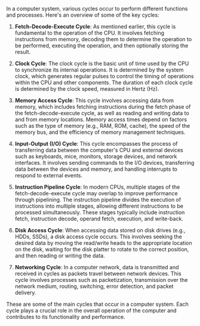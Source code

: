 In a computer system, various cycles occur to perform different functions and processes. Here's an overview of some of the key cycles:

1. **Fetch-Decode-Execute Cycle**: As mentioned earlier, this cycle is fundamental to the operation of the CPU. It involves fetching instructions from memory, decoding them to determine the operation to be performed, executing the operation, and then optionally storing the result.
    
2. **Clock Cycle**: The clock cycle is the basic unit of time used by the CPU to synchronize its internal operations. It is determined by the system clock, which generates regular pulses to control the timing of operations within the CPU and other components. The duration of each clock cycle is determined by the clock speed, measured in Hertz (Hz).
    
3. **Memory Access Cycle**: This cycle involves accessing data from memory, which includes fetching instructions during the fetch phase of the fetch-decode-execute cycle, as well as reading and writing data to and from memory locations. Memory access times depend on factors such as the type of memory (e.g., RAM, ROM, cache), the speed of the memory bus, and the efficiency of memory management techniques.
    
4. **Input-Output (I/O) Cycle**: This cycle encompasses the process of transferring data between the computer's CPU and external devices such as keyboards, mice, monitors, storage devices, and network interfaces. It involves sending commands to the I/O devices, transferring data between the devices and memory, and handling interrupts to respond to external events.
    
5. **Instruction Pipeline Cycle**: In modern CPUs, multiple stages of the fetch-decode-execute cycle may overlap to improve performance through pipelining. The instruction pipeline divides the execution of instructions into multiple stages, allowing different instructions to be processed simultaneously. These stages typically include instruction fetch, instruction decode, operand fetch, execution, and write-back.
    
6. **Disk Access Cycle**: When accessing data stored on disk drives (e.g., HDDs, SSDs), a disk access cycle occurs. This involves seeking the desired data by moving the read/write heads to the appropriate location on the disk, waiting for the disk platter to rotate to the correct position, and then reading or writing the data.
    
7. **Networking Cycle**: In a computer network, data is transmitted and received in cycles as packets travel between network devices. This cycle involves processes such as packetization, transmission over the network medium, routing, switching, error detection, and packet delivery.
    

These are some of the main cycles that occur in a computer system. Each cycle plays a crucial role in the overall operation of the computer and contributes to its functionality and performance.